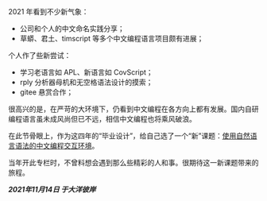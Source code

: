 2021 年看到不少新气象：
- 公司和个人的中文命名实践分享；
- 草蟒、君土、timscript 等多个中文编程语言项目颇有进展；

个人作了些新尝试：
- 学习老语言如 APL、新语言如 CovScript；
- rply 分析器母机和无空格语法设计的摸索；
- gitee 悬赏合作；

很高兴的是，在严苛的大环境下，仍看到中文编程在各方向上都有发展。国内自研编程语言虽未成风尚但已不远，相信中文编程也将乘风破浪。

在此节骨眼上，作为这四年的“毕业设计”，给自己选了一个“新”课题：[使用自然语言语法的中文编程交互环境](https://www.zhihu.com/question/349028712/answer/2220729987)。

当年开此专栏时，不曾料想会遇到那么些精彩的人和事。很期待这一新课题带来的旅程。

***2021年11月14日 于大洋彼岸***